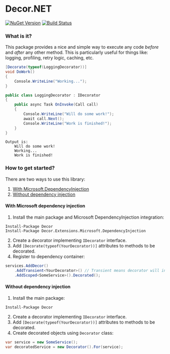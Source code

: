 # Decor.NET
[![NuGet Version](https://img.shields.io/nuget/v/Decor.svg)](https://www.nuget.org/packages/Decor "NuGet Version")
[![Build Status](https://travis-ci.org/lawrence-laz/Decor.NET.svg?branch=master)](https://travis-ci.org/lawrence-laz/Decor.NET)

### What is it?
This package provides a nice and simple way to execute any code *before* and *after* any other method. This is particularly useful for things like: logging, profiling, retry logic, caching, etc.

```csharp
[Decorate(typeof(LoggingDecorator))]
void DoWork() 
{
    Console.WriteLine("Working...");
}
```

```csharp
public class LoggingDecorator : IDecorator
{    
    public async Task OnInvoke(Call call)
    {
        Console.WriteLine("Will do some work!");
        await call.Next();
        Console.WriteLine("Work is finished!");
    }
}
```

```
Output is:
    Will do some work!
    Working...
    Work is finished!
```

### How to get started?
There are two ways to use this library:
1. [With Microsoft.DependencyInjection](#with-microsoft-dependency-injection)
2. [Without dependency injection](#without-dependency-injection)

#### With Microsoft dependency injection
1. Install the main package and Microsoft DependencyInjection integration:
```
Install-Package Decor
Install-Package Decor.Extensions.Microsoft.DependencyInjection
```
2. Create a decorator implementing `IDecorator` interface.
3. Add `[Decorate(typeof(YourDecorator))]` attributes to methods to be decorated.
4. Register to dependency container:
```csharp
services.AddDecor()
    .AddTransient<YourDecorator>() // Transient means decorator will inherit target's lifetime.
    .AddScoped<SomeService>().Decorated(); 
```

#### Without dependency injection
1. Install the main package:
```
Install-Package Decor
```
2. Create a decorator implementing `IDecorator` interface.
3. Add `[Decorate(typeof(YourDecorator))]` attributes to methods to be decorated.
4. Create decorated objects using `Decorator` class:
```csharp
var service = new SomeService();
var decoratedService = new Decorator().For(service);
```

